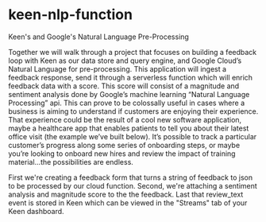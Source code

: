 # keen-nlp-function
Keen's and Google's Natural Language Pre-Processing

Together we will walk through a project that focuses on building a feedback loop with Keen as our data store and query engine, and Google Cloud’s Natural Language for pre-processing. This application will ingest a feedback response, send it through a serverless function which will enrich feedback data with a score. This score will consist of a magnitude and sentiment analysis done by Google’s machine learning “Natural Language Processing” api. This can prove to be colossally useful in cases where a business is aiming to understand if customers are enjoying their experience. That experience could be the result of a cool new software application, maybe a healthcare app that enables patients to tell you about their latest office visit (the example we’ve built below). It’s possible to track a particular customer’s progress along some series of onboarding steps, or maybe you’re looking to onboard new hires and review the impact of training material...the possibilities are endless.

First we're creating a feedback form that turns a string of feedback to json to be processed by our cloud function.
Second, we're attaching a sentiment analysis and magnitude score to the the feedback.
Last that review_text event is stored in Keen which can be viewed in the "Streams" tab of your Keen dashboard.
